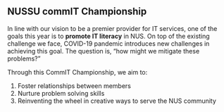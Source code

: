## NUSSU commIT Championship

In line with our vision to be a premier provider for IT services, one of the goals this year is to **promote IT literacy** in NUS. On top of the existing challenge we face, COVID-19 pandemic introduces new challenges in achieving this goal. The question is, “how might we mitigate these problems?”

Through this CommIT Championship, we aim to:
1. Foster relationships between members
2. Nurture problem solving skills
3. Reinventing the wheel in creative ways to serve the NUS community
